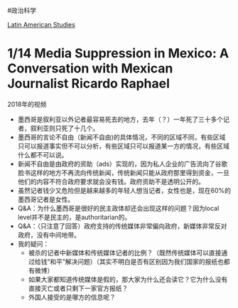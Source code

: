 #政治科学

[Latin American Studies](https://www.youtube.com/playlist?list=PL2qKKgmpApeDeODF1-kTVEt7PCr21TDJ1)
# 1/14 Media Suppression in Mexico: A Conversation with Mexican Journalist Ricardo Raphael
2018年的视频
- 墨西哥是叙利亚以外记者最容易死去的地方，去年（？）一年死了三十多个记者，叙利亚则只死了十几个。
- 墨西哥的言论不自由（新闻不自由)的具体情况，不同的区域不同，有些区域只可以报道事实但不可以分析，有些区域只可以报道某一方的情况，有些区域什么都不可以说。
- 新闻不自由是由政府的资助（ads）实现的，因为私人企业的广告流向了谷歌脸书这样的地方不再流向传统新闻，传统新闻只能从政府那里得到资金，一旦他们的内容不符合政府要求就会没有钱。政府资助不是透明公开的。
- 虽然记者钱少又危险但是越来越多的年轻人想当记者，女性也是，现在60%的墨西哥记者是女性。
- Q&A：为什么墨西哥是很好的民主政体却还会出现这样的问题？因为local level并不是民主的，是authoritarian的。
- Q&A：（只注意了回答）政府支持的传统媒体非常偏向政府，新媒体非常反对政府，没有中间地带。
- 我的疑问：
	- 被杀的记者中新媒体和传统媒体记者的比例？（既然传统媒体可以直接通过给钱“和平”解决问题）（其实不明白是否有区别因为我们国家的报纸也都有微博）
	- 如果大家都知道传统媒体是假的，那大家为什么还会读它？它为什么没有直接灭亡或者只剩下一家官方报纸？
	- 外国人接受的是哪方的信息呢？

